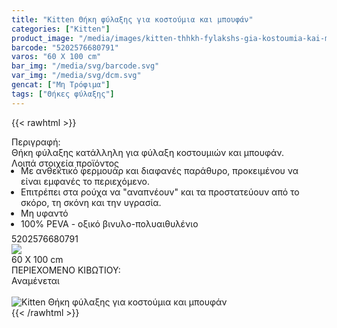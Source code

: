 ```yaml
---
title: "Kitten Θήκη φύλαξης για κοστούμια και μπουφάν"
categories: ["Kitten"]
product_image: "/media/images/kitten-thhkh-fylakshs-gia-kostoumia-kai-mpoufan.jpg"
barcode: "5202576680791"
varos: "60 X 100 cm"
bar_img: "/media/svg/barcode.svg"
var_img: "/media/svg/dcm.svg"
gencat: ["Μη Τρόφιμα"]
tags: ["Θήκες φύλαξης"]
---
```

{{< rawhtml >}}

<div class="sload234"><div class="product"><div id="sistatika">Περιγραφή:</div><div class="alltext">Θήκη φύλαξης κατάλληλη για φύλαξη κοστουμιών και μπουφάν.</div><div id="loipa">Λοιπά στοιχεία προϊόντος</div><div class="alltext"><ul style="padding:0 15px;margin:-5px 0 -10px 0"><li>Με ανθεκτικό φερμουάρ και διαφανές παράθυρο, προκειμένου να είναι εμφανές το περιεχόμενο.</li><li>Επιτρέπει στα ρούχα να "αναπνέουν" και τα προστατεύουν από το σκόρο, τη σκόνη και την υγρασία.</li><li>Μη υφαντό</li><li>100% PEVA - οξικό βινυλο-πολυαιθυλένιο</li></ul><br></div><div id="barcode"><div id="barimage1"></div><span id="bartext">5202576680791</span></div><div id="varos"><div id="varosimage" style="margin:0"><img src="https://sites.google.com/site/sklplfiles/files/dim3.png"></div><span id="varostext">60 X 100 cm</span></div><div id="kivotio">ΠΕΡΙΕΧΟΜΕΝΟ ΚΙΒΩΤΙΟΥ:<br>Αναμένεται</div><br><div class="pimg"><img alt="Kitten Θήκη φύλαξης για κοστούμια και μπουφάν" title="Kitten Θήκη φύλαξης για κοστούμια και μπουφάν" src="/media/images/kitten-thhkh-fylakshs-gia-kostoumia-kai-mpoufan.jpg"></div></div></div>
{{< /rawhtml >}}


